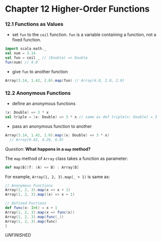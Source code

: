 Chapter 12 Higher-Order Functions
=================================

### 12.1 Functions as Values

* set `fun` to the `ceil` function. `fun` is a variable containing a function, not a fixed function.

```scala
import scala.math._
val num = 3.14
val fun = ceil _ // (Double) => Double
fun(num) // 4.0
```

* give `fun` to another function

```scala
Array(3.14, 1.42, 2.0).map(fun) // Array(4.0, 2.0, 2.0)
```

### 12.2 Anonymous Functions

* define an anonymous functions

```scala
(x: Double) => 3 * x
val triple = (x: Double) => 3 * x // same as def triple(x: Double) = 3 * x
```

* pass an anonymous function to another

```scala
Array(3.14, 1.42, 2.0).map((x: Double) => 3 * x)
  // Array(9.42, 4.26, 6.0)
```

_Question_: **What happens in a `map` method?**

The `map` method of `Array` class takes a function as parameter:

```scala
def map[B](f: (A) => B) : Array[B]
```

For example, `Array(1, 2, 3).map(_ + 1)` is same as:

```scala
// Anonymous Functions
Array(1, 2, 3).map(x => x + 1)
Array(1, 2, 3).map((x) => x + 1)

// Defined Fuctions
def func(x: Int) = x + 1
Array(1, 2, 3).map(x => func(x))
Array(1, 2, 3).map(func(_))
Array(1, 2, 3).map(func)
}
```

_UNFINISHED_
